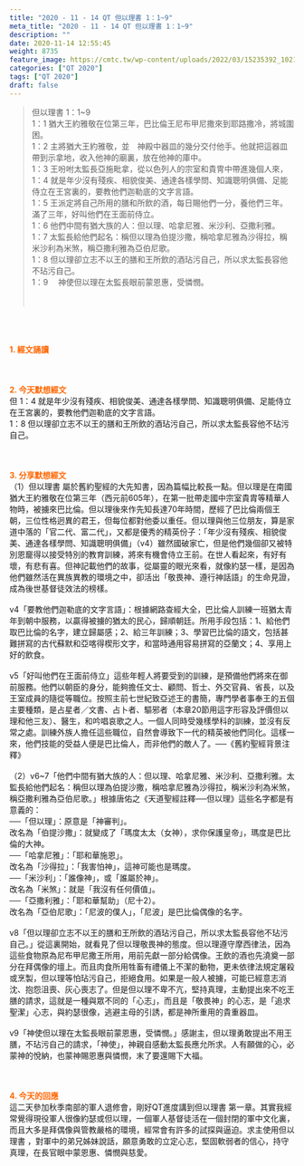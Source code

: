 ```yaml
---
title: "2020 - 11 - 14 QT 但以理書 1：1~9"
meta_title: "2020 - 11 - 14 QT 但以理書 1：1~9"
description: ""
date: 2020-11-14 12:55:45
weight: 8735
feature_image: https://cmtc.tw/wp-content/uploads/2022/03/15235392_10211799862337740_180693556567566654_o-1.webp
categories: ["QT 2020"]
tags: ["QT 2020"]
draft: false
---
```


<blockquote>但以理書 1：1~9<br />
1：1 猶大王約雅敬在位第三年，巴比倫王尼布甲尼撒來到耶路撒冷，將城圍困。<br />
1：2 主將猶大王約雅敬，並　神殿中器皿的幾分交付他手。他就把這器皿帶到示拿地，收入他神的廟裏，放在他神的庫中。<br />
1：3 王吩咐太監長亞施毗拿，從以色列人的宗室和貴冑中帶進幾個人來，<br />
1：4 就是年少沒有殘疾、相貌俊美、通達各樣學問、知識聰明俱備、足能侍立在王宮裏的，要教他們迦勒底的文字言語。<br />
1：5 王派定將自己所用的膳和所飲的酒，每日賜他們一分，養他們三年。滿了三年，好叫他們在王面前侍立。<br />
1：6 他們中間有猶大族的人：但以理、哈拿尼雅、米沙利、亞撒利雅。<br />
1：7 太監長給他們起名：稱但以理為伯提沙撒，稱哈拿尼雅為沙得拉，稱米沙利為米煞，稱亞撒利雅為亞伯尼歌。<br />
1：8 但以理卻立志不以王的膳和王所飲的酒玷污自己，所以求太監長容他不玷污自己。<br />
1：9 　神使但以理在太監長眼前蒙恩惠，受憐憫。<br />
<br />
&nbsp;</blockquote><br />
&nbsp;<br />
<br />
<span style="color: #ff6600;"><strong>1. </strong><strong>經文誦讀</strong></span><br />
<br />
<span style="color: #ff6600;"><strong> </strong></span><br />
<br />
<span style="color: #ff6600;"><strong>2. 今天默想</strong><strong>經文<br />
</strong></span>但 1：4 就是年少沒有殘疾、相貌俊美、通達各樣學問、知識聰明俱備、足能侍立在王宮裏的，要教他們迦勒底的文字言語。<br />
1：8 但以理卻立志不以王的膳和王所飲的酒玷污自己，所以求太監長容他不玷污自己。<br />
<br />
&nbsp;<br />
<br />
<span style="color: #ff6600;"><strong>3. 分享默想經文<br />
</strong></span>（1）但以理書 屬於舊約聖經的大先知書，因為篇幅比較長一點。但以理是在南國猶大王約雅敬在位第三年（西元前605年），在第一批帶走國中宗室貴胄等精華人物時，被擄來巴比倫。但以理後來作先知長達70年時間，歷經了巴比倫兩個王朝，三位性格迥異的君王，但每位都對他委以重任。但以理與他三位朋友，算是家道中落的「官二代、富二代」，又都是優秀的精英份子：「年少沒有殘疾、相貌俊美、通達各樣學問、知識聰明俱備」（v4）雖然國破家亡，但是他們幾個卻又被特別恩竉得以接受特別的教育訓練，將來有機會侍立王前。在世人看起來，有好有壞，有悲有喜。但神記載他們的故事，從屬靈的眼光來看，就像約瑟一樣，是因為他們雖然活在異族異教的環境之中，卻活出「敬畏神、遵行神話語」的生命見證，成為後世基督徒效法的榜樣。<br />
<br />
v4「要教他們迦勒底的文字言語」：根據網路查經大全，巴比倫人訓練一班猶太青年到朝中服務，以贏得被擄的猶太的民心，歸順朝廷。所用手段包括：1、給他們取巴比倫的名字，建立歸屬感；2、給三年訓練；3、學習巴比倫的語文，包括甚難拼寫的古代蘇默和亞喀得楔形文字，和當時通用容易拼寫的亞蘭文；4、享用上好的飲食。<br />
<br />
v5「好叫他們在王面前侍立」這些年輕人將要受到的訓練，是預備他們將來在御前服務。他們以朝臣的身分，能夠擔任文士、顧問、哲士、外交官員、省長，以及王室成員的隨從等職位。按照主前七世紀致亞述王的書簡，專門學者事奉王的五個主要種類，是占星者／文書、占卜者、驅邪者（本章20節用這字形容及評價但以理和他三友）、醫生，和吟唱哀歌之人。一個人同時受幾樣學科的訓練，並沒有反常之處。訓練外族人擔任這些職位，自然會導致下一代的精英被他們同化。這樣一來，他們技能的受益人便是巴比倫人，而非他們的敵人了。──《舊約聖經背景注釋》<br />
<br />
（2）v6~7「他們中間有猶大族的人：但以理、哈拿尼雅、米沙利、亞撒利雅。太監長給他們起名：稱但以理為伯提沙撒，稱哈拿尼雅為沙得拉，稱米沙利為米煞，稱亞撒利雅為亞伯尼歌。」根據唐佑之《天道聖經註釋──但以理》這些名字都是有意義的：<br />
──「但以理」：原意是「神審判」。<br />
改名為「伯提沙撒」：就變成了「瑪度太太（女神），求你保護皇帝」，瑪度是巴比倫的大神。<br />
──「哈拿尼雅」：「耶和華施恩」。<br />
改名為「沙得拉」：「我害怕神」，這神可能也是瑪度。<br />
──「米沙利」：「誰像神」，或「誰屬於神」。<br />
改名為「米煞」：就是「我沒有任何價值」。<br />
──「亞撒利雅」：「耶和華幫助」（尼十2）。<br />
改名為「亞伯尼歌」：「尼波的僕人」，「尼波」是巴比倫偶像的名字。<br />
<br />
v8「但以理卻立志不以王的膳和王所飲的酒玷污自己，所以求太監長容他不玷污自己。」從這裏開始，就看見了但以理敬畏神的態度。但以理遵守摩西律法，因為這些食物原為尼布甲尼撒王所用，用前先獻一部分給偶像。王飲的酒也先澆奠一部分在拜偶像的壇上。而且肉食所用牲畜有禮儀上不潔的動物，更未依律法規定屠殺或烹製，但以理等怕玷污自己，拒絕食用。如果是一般人被擄，可能已經意志消沈、抱怨沮喪、灰心喪志了。但是但以理不卑不亢，堅持真理，主動提出來不吃王膳的請求，這就是一種與眾不同的「心志」，而且是「敬畏神」的心志，是「追求聖潔」心志，與約瑟很像，逃避主母的引誘，都是神所重用的貴重器皿。<br />
<br />
v9「神使但以理在太監長眼前蒙恩惠，受憐憫。」感謝主，但以理勇敢提出不用王膳，不玷污自己的請求，「神使」，神親自感動太監長應允所求。人有願做的心，必蒙神的悅納，也蒙神賜恩惠與憐憫，末了要還賜下大福。<br />
<br />
&nbsp;<br />
<br />
<span style="color: #ff6600;"><strong>4. 今天的回應<br />
</strong></span>這二天參加秋季南部的軍人退修會，剛好QT進度講到但以理書 第一章。其實我經常覺得現役軍人很像約瑟或但以理，一個軍人基督徒活在一個封閉的軍中文化裏，而且大多是拜偶像與管教嚴格的環境，經常會有許多的試探與逼迫。求主使用但以理書 ，對軍中的弟兄姊妹說話，願意勇敢的立定心志，堅固軟弱者的信心，持守真理，在長官眼中蒙恩惠、憐憫與慈愛。<br />
<br />
&nbsp;
        
